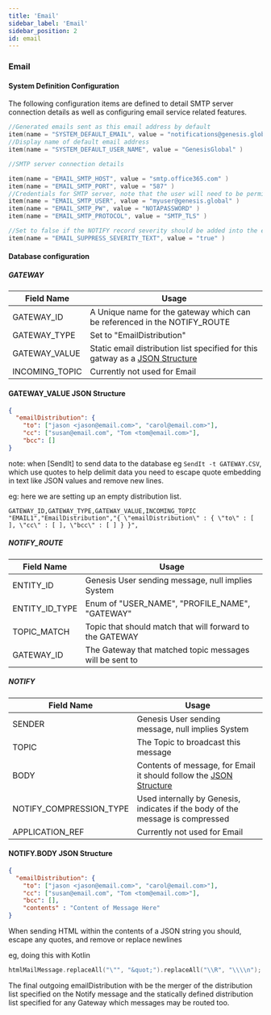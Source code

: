 ```yaml
---
title: 'Email'
sidebar_label: 'Email'
sidebar_position: 2
id: email
---
```

###  Email

#### System Definition Configuration

The following configuration items are defined to detail SMTP server connection details as well as configuring email service related features.

```kotlin
//Generated emails sent as this email address by default
item(name = "SYSTEM_DEFAULT_EMAIL", value = "notifications@genesis.global" )
//Display name of default email address
item(name = "SYSTEM_DEFAULT_USER_NAME", value = "GenesisGlobal" )

//SMTP server connection details

item(name = "EMAIL_SMTP_HOST", value = "smtp.office365.com" )
item(name = "EMAIL_SMTP_PORT", value = "587" )
//Credentials for SMTP server, note that the user will need to be permitted to send as the SYSTEM_DEFAULT_EMAIL on the SMTP server where values are different
item(name = "EMAIL_SMTP_USER", value = "myuser@genesis.global" )
item(name = "EMAIL_SMTP_PW", value = "NOTAPASSWORD" )
item(name = "EMAIL_SMTP_PROTOCOL", value = "SMTP_TLS" )

//Set to false if the NOTIFY record severity should be added into the email subject/body
item(name = "EMAIL_SUPPRESS_SEVERITY_TEXT", value = "true" )
```

#### Database configuration

##### GATEWAY

| Field Name | Usage |
| --- | --- |
| GATEWAY_ID | A Unique name for the gateway which can be referenced in the NOTIFY_ROUTE   |
| GATEWAY_TYPE | Set to "EmailDistribution" |
| GATEWAY_VALUE | Static email distribution list specified for this gatway as a [JSON Structure](#GATEWAY_VALUE-JSON-Structure)  |
| INCOMING_TOPIC | Currently not used for Email |

#### GATEWAY_VALUE JSON Structure
```json
{
  "emailDistribution": {
    "to": ["jason <jason@email.com>", "carol@email.com>"],
    "cc": ["susan@email.com", "Tom <tom@email.com>"],
    "bcc": []
} 
```

note: when [SendIt] to send data to the database eg  `SendIt -t GATEWAY.CSV`, which use quotes to help delimit data you need to 
escape quote embedding in text like JSON values and remove new lines.

eg: here we are setting up an empty distribution list.

```text
GATEWAY_ID,GATEWAY_TYPE,GATEWAY_VALUE,INCOMING_TOPIC
"EMAIL1","EmailDistribution","{ \"emailDistribution\" : { \"to\" : [ ], \"cc\" : [ ], \"bcc\" : [ ] } }",
```

##### NOTIFY_ROUTE
| Field Name | Usage |
| --- | --- |
| ENTITY_ID | Genesis User sending message, null implies System |
| ENTITY_ID_TYPE | Enum of "USER_NAME", "PROFILE_NAME", "GATEWAY" |
| TOPIC_MATCH | Topic that should match that will forward to the GATEWAY |
| GATEWAY_ID | The Gateway that matched topic messages will be sent to |


##### NOTIFY
| Field Name | Usage |
| --- | --- |
| SENDER | Genesis User sending message, null implies System |
| TOPIC | The Topic to broadcast this message |
| BODY | Contents of message, for Email it should follow the [JSON Structure](#NOTIFY.BODY-JSON-Structure) |
| NOTIFY_COMPRESSION_TYPE | Used internally by Genesis, indicates if the body of the message is compressed |
| APPLICATION_REF | Currently not used for Email |

#### NOTIFY.BODY JSON Structure
```json
{
  "emailDistribution": {
    "to": ["jason <jason@email.com>", "carol@email.com>"],
    "cc": ["susan@email.com", "Tom <tom@email.com>"],
    "bcc": [],
    "contents" : "Content of Message Here"
} 
```

When sending HTML within the contents of a JSON string you should, escape any quotes, and remove or replace newlines

eg, doing this with Kotlin
```kotlin
htmlMailMessage.replaceAll("\"", "&quot;").replaceAll("\\R", "\\\\n");
```

The final outgoing emailDistribution with be the merger of the distribution list specified on the Notify message and 
the statically defined distribution list specified for any Gateway which messages may be routed too.

